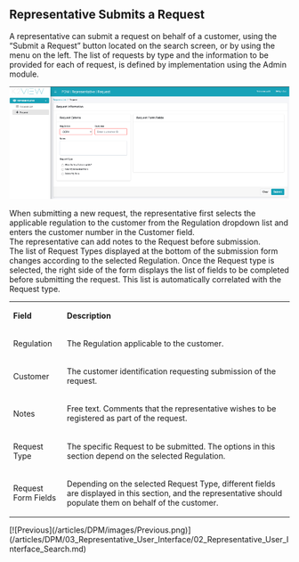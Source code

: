 ## Representative Submits a Request

A representative can submit a request on behalf of a customer, using the “Submit a Request” button located on the search screen, or by using the menu on the left. The list of requests by type and the information to be provided for each of request, is defined by implementation using the Admin module.

![](/articles/DPM/images/Figure_35_Representative_submits_a_new_Request.png)

When submitting a new request, the representative first selects the applicable regulation to the customer from the Regulation dropdown list and enters the customer number in the Customer field.  
The representative can add notes to the Request before submission.  
The list of Request Types displayed at the bottom of the submission form changes according to the selected Regulation.
Once the Request type is selected, the right side of the form displays the list of fields to be completed before submitting the request. This list is automatically correlated with the Request type. 

<table>
<tbody>
<tr>
<td width="100">
<p><strong>Field</strong></p>
</td>
<td width="800">
<p><strong>Description</strong></p>
</td>
</tr>
<tr>
<td width="100">
<p>Regulation</p>
</td>
<td width="800">
<p>The Regulation applicable to the customer.  </p>
</td>
</tr>
<tr>
<td width="100">
<p>Customer</p>
</td>
<td width="800">
<p>The customer identification requesting submission of the request. </p>
</td>
</tr>
<tr>
<td width="100">
<p>Notes</p>
</td>
<td width="800">
<p>Free text. Comments that the representative wishes to be registered as part of the request. </p>
</td>
</tr>
<tr>
<td width="100">
<p>Request Type</p>
</td>
<td width="800">
<p>The specific Request to be submitted. The options in this section depend on the selected Regulation. </p>
</td>
</tr>
<tr>
<td width="100">
<p>Request Form Fields</p>
</td>
<td width="800">
<p>Depending on the selected Request Type, different fields are displayed in this section, and the representative should populate them on behalf of the customer.</p>
</td>
</tr>
</tbody>
</table>
[![Previous](/articles/DPM/images/Previous.png)](/articles/DPM/03_Representative_User_Interface/02_Representative_User_Interface_Search.md)

